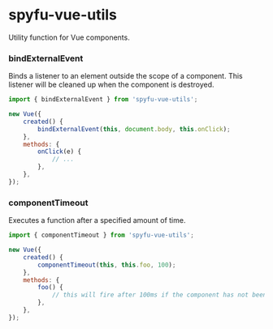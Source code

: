 # spyfu-vue-utils

Utility function for Vue components.

### bindExternalEvent

Binds a listener to an element outside the scope of a component. This listener will be cleaned up when the component is destroyed.

```js
import { bindExternalEvent } from 'spyfu-vue-utils';

new Vue({
    created() {
        bindExternalEvent(this, document.body, this.onClick);
    },
    methods: {
        onClick(e) {
            // ...
        },
    },
});
```

### componentTimeout

Executes a function after a specified amount of time.

```js
import { componentTimeout } from 'spyfu-vue-utils';

new Vue({
    created() {
        componentTimeout(this, this.foo, 100);
    },
    methods: {
        foo() {
            // this will fire after 100ms if the component has not been destroyed
        },
    },
});
```
